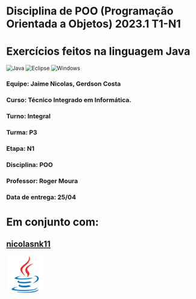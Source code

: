 # Disciplina de POO (Programação Orientada a Objetos) 2023.1 T1-N1 
 # Exercícios feitos na linguagem Java  
 ![Java](https://img.shields.io/badge/java-%23ED8B00.svg?style=for-the-badge&logo=java&logoColor=white) 
 ![Eclipse](https://img.shields.io/badge/Eclipse-2C2255?style=for-the-badge&logo=eclipse&logoColor=white) 
 ![Windows](https://img.shields.io/badge/Windows-0078D6?style=for-the-badge&logo=windows&logoColor=white) 
  
 ### Equipe: Jaime Nicolas, Gerdson Costa 
 ### Curso: Técnico Integrado em Informática. 
 ### Turno: Integral 
 ### Turma: P3 
 ### Etapa: N1 
 ### Disciplina: POO 
 ### Professor: Roger Moura 
 ### Data de entrega: 25/04 
  
 # Em conjunto com: 
  
 ## <a title = "Você será direcionado ao perfil de nicolasnk11" href = "https://github.com//nicolasnk11" >nicolasnk11</a><br> 
  
 <img alt="Java-Java" height="100" width="100" src="https://raw.githubusercontent.com/devicons/devicon/master/icons/java/java-original.svg">
